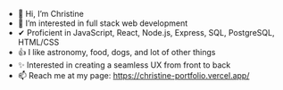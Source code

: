 - 👋 Hi, I’m Christine
- 👀 I’m interested in full stack web development
- ✔ Proficient in JavaScript, React, Node.js, Express, SQL, PostgreSQL, HTML/CSS
- 👍 I like astronomy, food, dogs, and lot of other things
- ✨ Interested in creating a seamless UX from front to back
- 📫 Reach me at my page: https://christine-portfolio.vercel.app/

<!---
christineyoo/christineyoo is a ✨ special ✨ repository because its `README.md` (this file) appears on your GitHub profile.
You can click the Preview link to take a look at your changes.
--->
